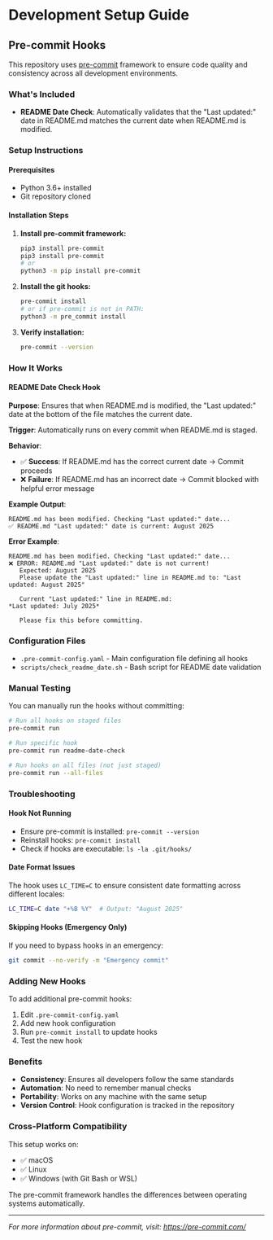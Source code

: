 # Development Setup Guide

## Pre-commit Hooks

This repository uses [pre-commit](https://pre-commit.com/) framework to ensure code quality and consistency across all development environments.

### What's Included

- **README Date Check**: Automatically validates that the "Last updated:" date in README.md matches the current date when README.md is modified.

### Setup Instructions

#### Prerequisites
- Python 3.6+ installed
- Git repository cloned

#### Installation Steps

1. **Install pre-commit framework:**
   ```bash
   pip3 install pre-commit
   pip3 install pre-commit
   # or
   python3 -m pip install pre-commit
   ```

2. **Install the git hooks:**
   ```bash
   pre-commit install
   # or if pre-commit is not in PATH:
   python3 -m pre_commit install
   ```

3. **Verify installation:**
   ```bash
   pre-commit --version
   ```

### How It Works

#### README Date Check Hook

**Purpose**: Ensures that when README.md is modified, the "Last updated:" date at the bottom of the file matches the current date.

**Trigger**: Automatically runs on every commit when README.md is staged.

**Behavior**:
- ✅ **Success**: If README.md has the correct current date → Commit proceeds
- ❌ **Failure**: If README.md has an incorrect date → Commit blocked with helpful error message

**Example Output**:
```
README.md has been modified. Checking "Last updated:" date...
✅ README.md "Last updated:" date is current: August 2025
```

**Error Example**:
```
README.md has been modified. Checking "Last updated:" date...
❌ ERROR: README.md "Last updated:" date is not current!
   Expected: August 2025
   Please update the "Last updated:" line in README.md to: "Last updated: August 2025"

   Current "Last updated:" line in README.md:
*Last updated: July 2025*

   Please fix this before committing.
```

### Configuration Files

- `.pre-commit-config.yaml` - Main configuration file defining all hooks
- `scripts/check_readme_date.sh` - Bash script for README date validation

### Manual Testing

You can manually run the hooks without committing:

```bash
# Run all hooks on staged files
pre-commit run

# Run specific hook
pre-commit run readme-date-check

# Run hooks on all files (not just staged)
pre-commit run --all-files
```

### Troubleshooting

#### Hook Not Running
- Ensure pre-commit is installed: `pre-commit --version`
- Reinstall hooks: `pre-commit install`
- Check if hooks are executable: `ls -la .git/hooks/`

#### Date Format Issues
The hook uses `LC_TIME=C` to ensure consistent date formatting across different locales:
```bash
LC_TIME=C date "+%B %Y"  # Output: "August 2025"
```

#### Skipping Hooks (Emergency Only)
If you need to bypass hooks in an emergency:
```bash
git commit --no-verify -m "Emergency commit"
```

### Adding New Hooks

To add additional pre-commit hooks:

1. Edit `.pre-commit-config.yaml`
2. Add new hook configuration
3. Run `pre-commit install` to update hooks
4. Test the new hook

### Benefits

- **Consistency**: Ensures all developers follow the same standards
- **Automation**: No need to remember manual checks
- **Portability**: Works on any machine with the same setup
- **Version Control**: Hook configuration is tracked in the repository

### Cross-Platform Compatibility

This setup works on:
- ✅ macOS
- ✅ Linux
- ✅ Windows (with Git Bash or WSL)

The pre-commit framework handles the differences between operating systems automatically.

---

*For more information about pre-commit, visit: https://pre-commit.com/*
